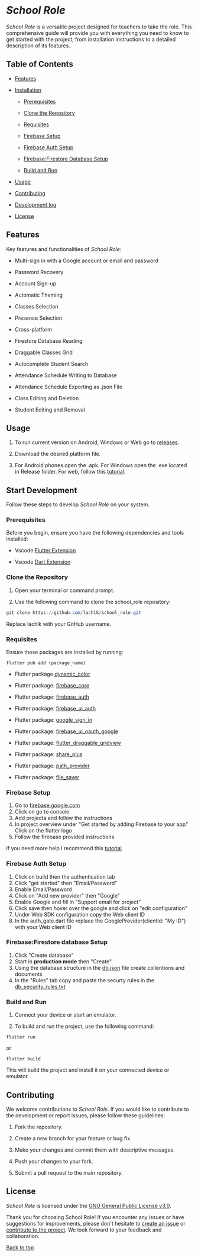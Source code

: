 # *School Role*

*School Role* is a versatile project designed for teachers to take the role. This comprehensive guide will provide you with everything you need to know to get started with the project, from installation instructions to a detailed description of its features.

## Table of Contents

- [Features](#features)

- [Installation](#installation)

  - [Prerequisites](#prerequisites)

  - [Clone the Repository](#clone-the-repository)
  - [Requisites](#requisites)
  - [Firebase Setup](#firebase-setup)
  - [Firebase Auth Setup](#firebase-auth-setup)
  - [Firebase:Firestore Database Setup](#firebasefirestore-database-setup)

  - [Build and Run](#build-and-run)

- [Usage](#usage)

- [Contributing](#contributing)

- [Development log](#development-log)

- [License](#license)

## Features

Key features and functionalities of *School Role*:

- Multi-sign in with a Google account or email and password

- Password Recovery

- Account Sign-up

- Automatic Theming

- Classes Selection

- Presence Selection

- Cross-platform

- Firestore Database Reading

- Draggable Classes Grid

- Autocomplete Student Search

- Attendance Schedule Writing to Database

- Attendance Schedule Exporting as .json File

- Class Editing and Deletion

- Student Editing and Removal

## Usage

1. To run current version on Android, Windows or Web go to [releases](https://github.com/lachlk/school_role/releases).

2. Download the desired platform file.

3. For Android phones open the .apk. For Windows open the .exe located in Release folder. For web, follow this [tutorial](https://dev.to/tyu1996/deploying-flutter-web-app-on-live-server-5c5).

## Start Development

Follow these steps to develop *School Role* on your system.

### Prerequisites

Before you begin, ensure you have the following dependencies and tools installed:

- Vscode [Flutter Extension](https://marketplace.visualstudio.com/items?itemName=Dart-Code.flutter)

- Vscode [Dart Extension](https://marketplace.visualstudio.com/items?itemName=Dart-Code.dart-code)


### Clone the Repository

1. Open your terminal or command prompt.

2. Use the following command to clone the school_role repository:

```Powershell
git clone https://github.com/lachlk/school_role.git
```

   Replace lachlk with your GitHub username.

### Requisites

Ensure these packages are installed by running:
```
flutter pub add (package_name)
```
- Flutter package [dynamic_color](https://pub.dev/packages/dynamic_color)

- Flutter package: [firebase_core](https://pub.dev/packages/firebase_core)

- Flutter package: [firebase_auth](https://pub.dev/packages/firebase_auth)

- Flutter package: [firebase_ui_auth](https://pub.dev/packages/firebase_ui_auth)

- Flutter package: [google_sign_in](https://pub.dev/packages/google_sign_in)

- Flutter package: [firebase_ui_oauth_google](https://pub.dev/packages/firebase_ui_oauth_google)
- Flutter package: [flutter_draggable_gridview](https://pub.dev/packages/flutter_draggable_gridview)
- Flutter package: [share_plus](https://pub.dev/packages/share_plus)
- Flutter package: [path_provider](https://pub.dev/packages/path_provider)
- Flutter package: [file_saver](https://pub.dev/packages/file_saver)

### Firebase Setup
1. Go to [firebase.google.com](https://firebase.google.com/)
2. Click on go to console
3. Add projecta and follow the instructions
4. In project overview under "Get started by adding Firebase to your app" Click on the flutter logo
5. Follow the firebase provided instructions

If you need more help I recommend this [tutorial](https://firebase.google.com/docs/flutter/setup?platform=ios)

### Firebase Auth Setup
1. Click on build then the authentication tab
2. Click "get started" then "Email/Password"
3. Enable Email/Password
4. Click on "Add new provider" then "Google" 
5. Enable Google and fill in "Support email for project"
6. Click save then hover over the google and click on "edit configuration"
7. Under Web SDK configuration copy the Web client ID
8. In the auth_gate.dart file replace the GoogleProvider(clientId: "My ID") with your Web client ID

### Firebase:Firestore database Setup
1. Click "Create database"
2. Start in **production mode** then "Create"
3. Using the database structure in the [db.json](db.json) file create collentions and documents
4. In the "Rules" tab copy and paste the securty rules in the [db_security_rules.txt](db_security_rules.txt)

### Build and Run

1. Connect your device or start an emulator.

2. To build and run the project, use the following command:

```
flutter run
```
or
```
flutter build
```

This will build the project and install it on your connected device or emulator.

## Contributing

We welcome contributions to *School Role*. If you would like to contribute to the development or report issues, please follow these guidelines:

1. Fork the repository.

2. Create a new branch for your feature or bug fix.

3. Make your changes and commit them with descriptive messages.

4. Push your changes to your fork.

5. Submit a pull request to the main repository.

## License

*School Role* is licensed under the [GNU General Public License v3.0](https://github.com/lachlk/school_role/blob/main/LICENSE).

Thank you for choosing School Role! If you encounter any issues or have suggestions for improvements, please don't hesitate to [create an issue](https://github.com/lachlk/school_role/issues/new/choose) or [contribute to the project](#contributing). We look forward to your feedback and collaboration.

[Back to top](#school_role)